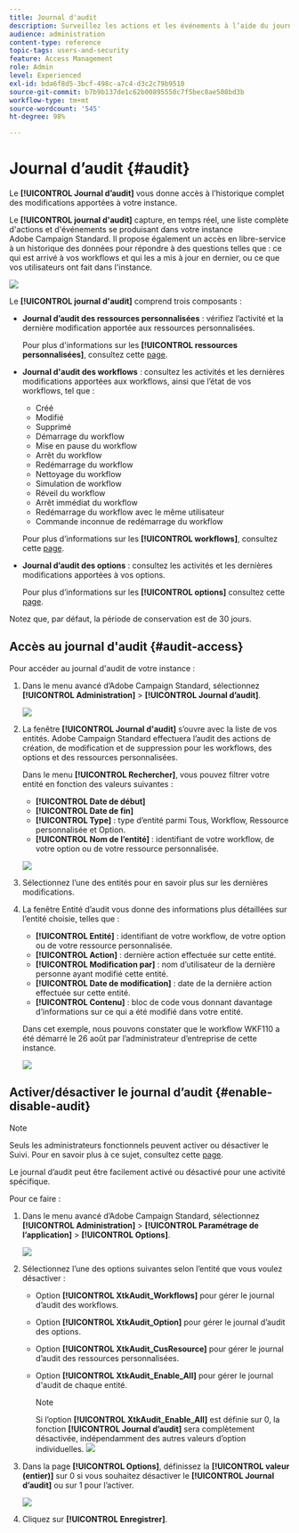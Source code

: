 ```yaml
---
title: Journal d'audit
description: Surveillez les actions et les événements à l’aide du journal d’audit de Campaign
audience: administration
content-type: reference
topic-tags: users-and-security
feature: Access Management
role: Admin
level: Experienced
exl-id: bda6f8d5-3bcf-498c-a7c4-d3c2c79b9510
source-git-commit: b7b9b137de1c62b00895550c7f5bec8ae508bd3b
workflow-type: tm+mt
source-wordcount: '545'
ht-degree: 98%

---
```


# Journal d’audit {#audit}

Le **[!UICONTROL Journal d’audit]** vous donne accès à l’historique complet des modifications apportées à votre instance.

Le **[!UICONTROL journal d&#39;audit]** capture, en temps réel, une liste complète d&#39;actions et d&#39;événements se produisant dans votre instance Adobe Campaign Standard. Il propose également un accès en libre-service à un historique des données pour répondre à des questions telles que : ce qui est arrivé à vos workflows et qui les a mis à jour en dernier, ou ce que vos utilisateurs ont fait dans l&#39;instance.

![](assets/audit-trail.png)

Le **[!UICONTROL journal d&#39;audit]** comprend trois composants :

* **Journal d’audit des ressources personnalisées** : vérifiez l’activité et la dernière modification apportée aux ressources personnalisées.

   Pour plus d&#39;informations sur les **[!UICONTROL ressources personnalisées]**, consultez cette [page](../../developing/using/key-steps-to-add-a-resource.md).

* **Journal d&#39;audit des workflows** : consultez les activités et les dernières modifications apportées aux workflows, ainsi que l’état de vos workflows, tel que :

   * Créé
   * Modifié
   * Supprimé
   * Démarrage du workflow
   * Mise en pause du workflow
   * Arrêt du workflow
   * Redémarrage du workflow
   * Nettoyage du workflow
   * Simulation de workflow
   * Réveil du workflow
   * Arrêt immédiat du workflow
   * Redémarrage du workflow avec le même utilisateur
   * Commande inconnue de redémarrage du workflow

   Pour plus d’informations sur les **[!UICONTROL workflows]**, consultez cette [page](../../automating/using/get-started-workflows.md).

* **Journal d’audit des options** : consultez les activités et les dernières modifications apportées à vos options.

   Pour plus d’informations sur les **[!UICONTROL options]** consultez cette [page](../../administration/using/about-campaign-standard-settings.md).

Notez que, par défaut, la période de conservation est de 30 jours.

## Accès au journal d&#39;audit {#audit-access}

Pour accéder au journal d&#39;audit de votre instance :

1. Dans le menu avancé d’Adobe Campaign Standard, sélectionnez **[!UICONTROL Administration]** > **[!UICONTROL Journal d’audit]**.

   ![](assets/audit-trail.png)

1. La fenêtre **[!UICONTROL Journal d&#39;audit]** s’ouvre avec la liste de vos entités. Adobe Campaign Standard effectuera l’audit des actions de création, de modification et de suppression pour les workflows, des options et des ressources personnalisées.

   Dans le menu **[!UICONTROL Rechercher]**, vous pouvez filtrer votre entité en fonction des valeurs suivantes :

   * **[!UICONTROL Date de début]**
   * **[!UICONTROL Date de fin]**
   * **[!UICONTROL Type]** : type d’entité parmi Tous, Workflow, Ressource personnalisée et Option.
   * **[!UICONTROL Nom de l’entité]** : identifiant de votre workflow, de votre option ou de votre ressource personnalisée.

   ![](assets/audit-trail_2.png)

1. Sélectionnez l’une des entités pour en savoir plus sur les dernières modifications.

1. La fenêtre Entité d’audit vous donne des informations plus détaillées sur l’entité choisie, telles que :

   * **[!UICONTROL Entité]** : identifiant de votre workflow, de votre option ou de votre ressource personnalisée.
   * **[!UICONTROL Action]** : dernière action effectuée sur cette entité.
   * **[!UICONTROL Modification par]** : nom d’utilisateur de la dernière personne ayant modifié cette entité.
   * **[!UICONTROL Date de modification]** : date de la dernière action effectuée sur cette entité.
   * **[!UICONTROL Contenu]** : bloc de code vous donnant davantage d’informations sur ce qui a été modifié dans votre entité.

   Dans cet exemple, nous pouvons constater que le workflow WKF110 a été démarré le 26 août par l’administrateur d’entreprise de cette instance.

   ![](assets/audit-trail_3.png)

## Activer/désactiver le journal d’audit {#enable-disable-audit}

>[!NOTE]
>
> Seuls les administrateurs fonctionnels peuvent activer ou désactiver le Suivi. Pour en savoir plus à ce sujet, consultez cette [page](../../administration/using/users-management.md#functional-administrators).

Le journal d’audit peut être facilement activé ou désactivé pour une activité spécifique.

Pour ce faire :

1. Dans le menu avancé d’Adobe Campaign Standard, sélectionnez **[!UICONTROL Administration]** > **[!UICONTROL Paramétrage de l’application]** > **[!UICONTROL Options]**.

   ![](assets/audit-trail_4.png)

1. Sélectionnez l’une des options suivantes selon l’entité que vous voulez désactiver :

   * Option **[!UICONTROL XtkAudit_Workflows]** pour gérer le journal d’audit des workflows.
   * Option **[!UICONTROL XtkAudit_Option]** pour gérer le journal d’audit des options.
   * Option **[!UICONTROL XtkAudit_CusResource]** pour gérer le journal d’audit des ressources personnalisées.
   * Option **[!UICONTROL XtkAudit_Enable_All]** pour gérer le journal d&#39;audit de chaque entité.

      >[!NOTE]
      >
      >Si l’option **[!UICONTROL XtkAudit_Enable_All]** est définie sur 0, la fonction **[!UICONTROL Journal d’audit]** sera complètement désactivée, indépendamment des autres valeurs d’option individuelles.
   ![](assets/audit-trail_5.png)

1. Dans la page **[!UICONTROL Options]**, définissez la **[!UICONTROL valeur (entier)]** sur 0 si vous souhaitez désactiver le **[!UICONTROL Journal d’audit]** ou sur 1 pour l’activer.

   ![](assets/audit-trail_6.png)

1. Cliquez sur **[!UICONTROL Enregistrer]**.
